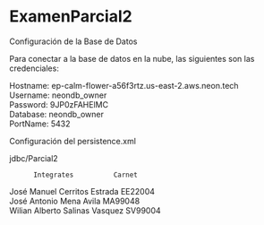 # ExamenParcial2
Configuración de la Base de Datos

Para conectar a la base de datos en la nube, las siguientes son las credenciales:

Hostname: ep-calm-flower-a56f3rtz.us-east-2.aws.neon.tech					
Username: neondb_owner													
Password: 9JP0zFAHElMC														 
Database: neondb_owner														 
PortName: 5432																 

 Configuración del persistence.xml

 jdbc/Parcial2 					  

          Integrates  		  Carnet

 José Manuel Cerritos Estrada	  EE22004	
 José Antonio Mena Avila		  MA99048	
 Wilian Alberto Salinas Vasquez   SV99004
